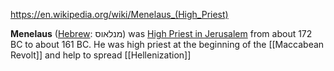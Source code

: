 https://en.wikipedia.org/wiki/Menelaus_(High_Priest)

**Menelaus** ([Hebrew](https://en.wikipedia.org/wiki/Hebrew_language "Hebrew language"): מנלאוס) was [High Priest in Jerusalem](https://en.wikipedia.org/wiki/List_of_High_Priests_of_Israel "List of High Priests of Israel") from about 172 BC to about 161 BC. He was high priest at the beginning of the [[Maccabean Revolt]] and help to spread [[Hellenization]]